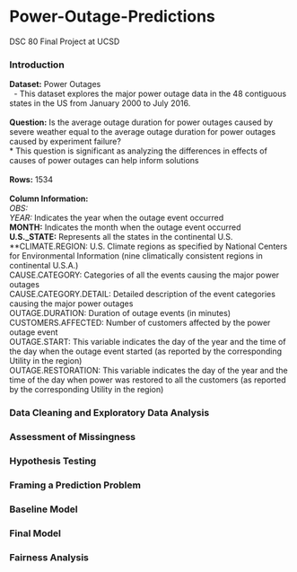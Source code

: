 # Power-Outage-Predictions
DSC 80 Final Project at UCSD

### Introduction
**Dataset:** Power Outages
<br/> &nbsp;  -  This dataset explores the major power outage data in the 48 contiguous states in the US from January 2000 to July 2016. 
<br/>
<br/>
**Question:** Is the average outage duration for power outages caused by severe weather equal to the average outage duration for power outages caused by experiment failure?
<br/> * This question is significant as analyzing the differences in effects of causes of power outages can help inform solutions 
<br/>
<br/>
**Rows:** 1534 
<br/>
<br/>
**Column Information:**
<br/>
_OBS:_
<br/>
_YEAR:_ Indicates the year when the outage event occurred
<br/>
**MONTH:** Indicates the month when the outage event occurred
<br/>
**U.S._STATE:** Represents all the states in the continental U.S.
<br/>
**CLIMATE.REGION: U.S. Climate regions as specified by National Centers for Environmental Information (nine climatically consistent regions in continental U.S.A.)
<br/>
CAUSE.CATEGORY: Categories of all the events causing the major power outages
<br/>
CAUSE.CATEGORY.DETAIL: Detailed description of the event categories causing the major power outages
<br/>
OUTAGE.DURATION: Duration of outage events (in minutes)
<br/>
CUSTOMERS.AFFECTED: Number of customers affected by the power outage event
<br/>
OUTAGE.START: This variable indicates the day of the year and the time of the day when the outage event started (as reported by the corresponding Utility in the region)
<br/>
OUTAGE.RESTORATION: This variable indicates the day of the year and the time of the day when power was restored to all the customers (as reported by the corresponding Utility in the region)




### Data Cleaning and Exploratory Data Analysis
### Assessment of Missingness
### Hypothesis Testing
### Framing a Prediction Problem
### Baseline Model
### Final Model
### Fairness Analysis
